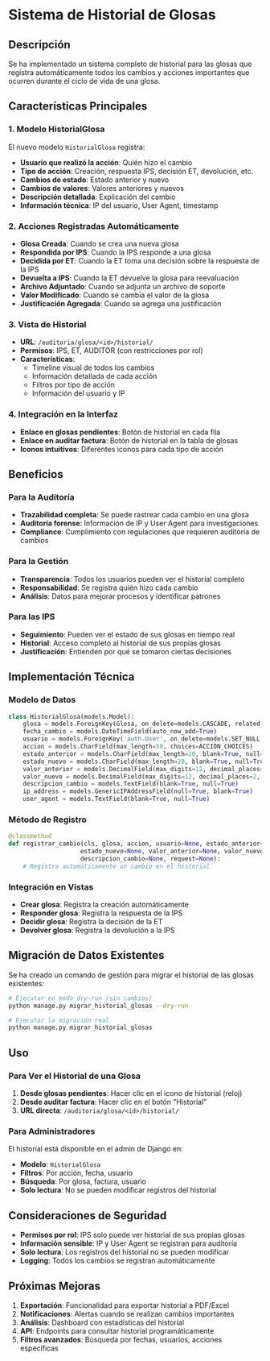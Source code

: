 # Sistema de Historial de Glosas

## Descripción

Se ha implementado un sistema completo de historial para las glosas que registra automáticamente todos los cambios y acciones importantes que ocurren durante el ciclo de vida de una glosa.

## Características Principales

### 1. Modelo HistorialGlosa

El nuevo modelo `HistorialGlosa` registra:
- **Usuario que realizó la acción**: Quién hizo el cambio
- **Tipo de acción**: Creación, respuesta IPS, decisión ET, devolución, etc.
- **Cambios de estado**: Estado anterior y nuevo
- **Cambios de valores**: Valores anteriores y nuevos
- **Descripción detallada**: Explicación del cambio
- **Información técnica**: IP del usuario, User Agent, timestamp

### 2. Acciones Registradas Automáticamente

- **Glosa Creada**: Cuando se crea una nueva glosa
- **Respondida por IPS**: Cuando la IPS responde a una glosa
- **Decidida por ET**: Cuando la ET toma una decisión sobre la respuesta de la IPS
- **Devuelta a IPS**: Cuando la ET devuelve la glosa para reevaluación
- **Archivo Adjuntado**: Cuando se adjunta un archivo de soporte
- **Valor Modificado**: Cuando se cambia el valor de la glosa
- **Justificación Agregada**: Cuando se agrega una justificación

### 3. Vista de Historial

- **URL**: `/auditoria/glosa/<id>/historial/`
- **Permisos**: IPS, ET, AUDITOR (con restricciones por rol)
- **Características**:
  - Timeline visual de todos los cambios
  - Información detallada de cada acción
  - Filtros por tipo de acción
  - Información del usuario y IP

### 4. Integración en la Interfaz

- **Enlace en glosas pendientes**: Botón de historial en cada fila
- **Enlace en auditar factura**: Botón de historial en la tabla de glosas
- **Iconos intuitivos**: Diferentes iconos para cada tipo de acción

## Beneficios

### Para la Auditoría
- **Trazabilidad completa**: Se puede rastrear cada cambio en una glosa
- **Auditoría forense**: Información de IP y User Agent para investigaciones
- **Compliance**: Cumplimiento con regulaciones que requieren auditoría de cambios

### Para la Gestión
- **Transparencia**: Todos los usuarios pueden ver el historial completo
- **Responsabilidad**: Se registra quién hizo cada cambio
- **Análisis**: Datos para mejorar procesos y identificar patrones

### Para las IPS
- **Seguimiento**: Pueden ver el estado de sus glosas en tiempo real
- **Historial**: Acceso completo al historial de sus propias glosas
- **Justificación**: Entienden por qué se tomaron ciertas decisiones

## Implementación Técnica

### Modelo de Datos
```python
class HistorialGlosa(models.Model):
    glosa = models.ForeignKey(Glosa, on_delete=models.CASCADE, related_name='historial')
    fecha_cambio = models.DateTimeField(auto_now_add=True)
    usuario = models.ForeignKey('auth.User', on_delete=models.SET_NULL, null=True, blank=True)
    accion = models.CharField(max_length=50, choices=ACCION_CHOICES)
    estado_anterior = models.CharField(max_length=20, blank=True, null=True)
    estado_nuevo = models.CharField(max_length=20, blank=True, null=True)
    valor_anterior = models.DecimalField(max_digits=12, decimal_places=2, null=True, blank=True)
    valor_nuevo = models.DecimalField(max_digits=12, decimal_places=2, null=True, blank=True)
    descripcion_cambio = models.TextField(blank=True, null=True)
    ip_address = models.GenericIPAddressField(null=True, blank=True)
    user_agent = models.TextField(blank=True, null=True)
```

### Método de Registro
```python
@classmethod
def registrar_cambio(cls, glosa, accion, usuario=None, estado_anterior=None, 
                    estado_nuevo=None, valor_anterior=None, valor_nuevo=None, 
                    descripcion_cambio=None, request=None):
    # Registra automáticamente un cambio en el historial
```

### Integración en Vistas
- **Crear glosa**: Registra la creación automáticamente
- **Responder glosa**: Registra la respuesta de la IPS
- **Decidir glosa**: Registra la decisión de la ET
- **Devolver glosa**: Registra la devolución a la IPS

## Migración de Datos Existentes

Se ha creado un comando de gestión para migrar el historial de las glosas existentes:

```bash
# Ejecutar en modo dry-run (sin cambios)
python manage.py migrar_historial_glosas --dry-run

# Ejecutar la migración real
python manage.py migrar_historial_glosas
```

## Uso

### Para Ver el Historial de una Glosa

1. **Desde glosas pendientes**: Hacer clic en el icono de historial (reloj)
2. **Desde auditar factura**: Hacer clic en el botón "Historial"
3. **URL directa**: `/auditoria/glosa/<id>/historial/`

### Para Administradores

El historial está disponible en el admin de Django en:
- **Modelo**: `HistorialGlosa`
- **Filtros**: Por acción, fecha, usuario
- **Búsqueda**: Por glosa, factura, usuario
- **Solo lectura**: No se pueden modificar registros del historial

## Consideraciones de Seguridad

- **Permisos por rol**: IPS solo puede ver historial de sus propias glosas
- **Información sensible**: IP y User Agent se registran para auditoría
- **Solo lectura**: Los registros del historial no se pueden modificar
- **Logging**: Todos los cambios se registran automáticamente

## Próximas Mejoras

1. **Exportación**: Funcionalidad para exportar historial a PDF/Excel
2. **Notificaciones**: Alertas cuando se realizan cambios importantes
3. **Análisis**: Dashboard con estadísticas del historial
4. **API**: Endpoints para consultar historial programáticamente
5. **Filtros avanzados**: Búsqueda por fechas, usuarios, acciones específicas 